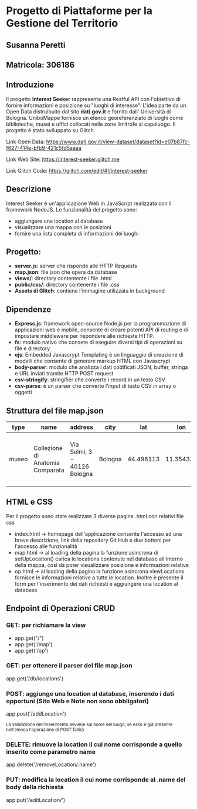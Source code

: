 # Progetto di Piattaforme per la Gestione del Territorio
## Susanna Peretti
## Matricola: 306186

## Introduzione
Il progetto **Interest Seeker** rappresenta una Restful API con l'obiettivo di fornire informazioni e posizione su "luoghi di interesse".
L'idea parte da un Open Data distruibuito dal sito **dati.gov.it** e fornito dall' Università di Bologna.
UniboMappe fornisce un elenco georeferenziato di luoghi come biblioteche, musei e uffici collocati nelle zone limitrofe al capoluogo. Il progetto è stato sviluppato su Glitch.

Link Open Data: <link> https://www.dati.gov.it/view-dataset/dataset?id=e07b87fc-f627-414e-bfb9-421c5fd5aaaa

Link Web Site: <link> https://interest-seeker.glitch.me

Link Glitch Code: <link> https://glitch.com/edit/#!/interest-seeker

## Descrizione
Interest Seeker è un'applicazione Web in JavaScript realizzata con il framework NodeJS. 
Le funzionalità del progetto sono:
- aggiungere una location al database
- visualizzare una mappa con le posizioni
- fornire una lista completa di informazioni dei luoghi

## Progetto:
- **server.js**:    server che risponde alle HTTP Requests
- **map.json**:     file json che opera da database
- **views/**:       directory contentente i file .html
- **public/css/**:  directory contenente i file .css
- **Assets di Glitch**:     contiene l'immagine utilizzata in background


## Dipendenze
- **Express.js**: framework open-source Node.js per la programmazione di applicazioni web e mobile, consente di creare potenti API di routing e di impostare middleware per rispondere alle richieste HTTP.
- **fs**: modulo nativo che consete di eseguire diversi tipi di operazioni su file e directory
- **ejs**: Embedded Javascrypt Templating è un linguaggio di creazione di modelli che consente di generare markup HTML con Javascrypt
- **body-parser**: modulo che analizza i dati codificati JSON, buffer, stringa e URL inviati tramite HTTP POST request
- **csv-stringify**: stringifier che converte i record in un testo CSV
- **csv-parse**: è un parser che converte l'input di testo CSV in array o oggetti

## Struttura del file map.json
| type     | name     | address     | city      | lat      | lon      | url     | notes     |
|-------|-------|----------|-------|------|------|------|--------|
| museo  | Collezione di Anatomia Comparata  | Via Selmi, 3 - 40126 Bologna  | Bologna  | 44.496113  | 11.354331  | https://sma.unibo.it/it/il-sistema-museale/collezione-di-anatomia-comparata/collezione-di-anatomia-comparata  |  |

## HTML e CSS
Per il progetto sono state realizzate 3 diverse pagine .html con relativi file css
- index.html -> homepage dell'applicazione consente l'accesso ad una breve descrizione, link della repository Git Hub e due bottoni per l'accesso alle funzionalità
- map.html -> al loading della pagina la funzione asincrona di setUpLocation() carica le locations contenute nel database all'interno della mappa, così da poter visualizzare posizione e informazioni relative
- op.html -> al loading della pagina la funzione asincrona viewLocations fornisce le informazioni relative a tutte le location. Inoltre è presente il form per l'inserimento dei dati richiesti e aggiungere una location al database

## Endpoint di Operazioni CRUD
### GET: per richiamare la view
- app.get("/")    
- app.get('/map')  
- app.get('/op')     

### GET: per ottenere il parser del file map.json
app.get('/db/locations')

### POST: aggiunge una location al database, inserendo i dati opportuni (Sito Web e Note non sono obbligatori)
app.post('/addLocation')

<sup>La validazione dell'inserimento avviene sul nome del luogo, se esso è già presente nell'elenco l'operazione di POST fallirà</sup>

### DELETE: rimuove la location il cui nome corrisponde a quello inserito come parametro name
app.delete('/removeLocation/:name')

### PUT: modifica la location il cui nome corrisponde al .name del body della richiesta
app.put('/editLocation/')
